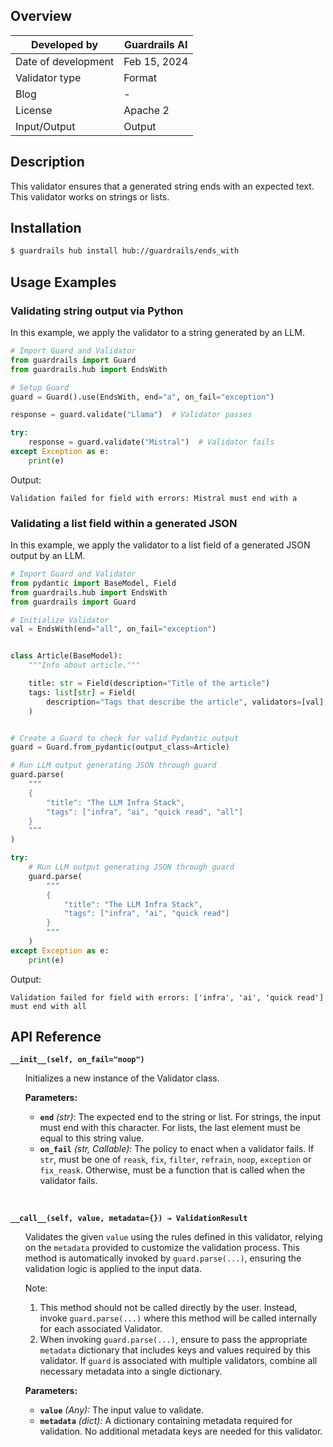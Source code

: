 ## Overview

| Developed by | Guardrails AI |
| --- | --- |
| Date of development | Feb 15, 2024 |
| Validator type | Format |
| Blog | - |
| License | Apache 2 |
| Input/Output | Output |

## Description

This validator ensures that a generated string ends with an expected text. This validator works on strings or lists.

## Installation

```bash
$ guardrails hub install hub://guardrails/ends_with
```

## Usage Examples

### Validating string output via Python
In this example, we apply the validator to a string generated by an LLM.

```python
# Import Guard and Validator
from guardrails import Guard
from guardrails.hub import EndsWith

# Setup Guard
guard = Guard().use(EndsWith, end="a", on_fail="exception")

response = guard.validate("Llama")  # Validator passes

try:
    response = guard.validate("Mistral")  # Validator fails
except Exception as e:
    print(e)
```
Output:
```console
Validation failed for field with errors: Mistral must end with a
```

### Validating a list field within a generated JSON
In this example, we apply the validator to a list field of a generated JSON output by an LLM.

```python
# Import Guard and Validator
from pydantic import BaseModel, Field
from guardrails.hub import EndsWith
from guardrails import Guard

# Initialize Validator
val = EndsWith(end="all", on_fail="exception")


class Article(BaseModel):
    """Info about article."""

    title: str = Field(description="Title of the article")
    tags: list[str] = Field(
        description="Tags that describe the article", validators=[val]
    )


# Create a Guard to check for valid Pydantic output
guard = Guard.from_pydantic(output_class=Article)

# Run LLM output generating JSON through guard
guard.parse(
    """
    {
        "title": "The LLM Infra Stack",
        "tags": ["infra", "ai", "quick read", "all"]
    }
    """
)

try:
    # Run LLM output generating JSON through guard
    guard.parse(
        """
        {
            "title": "The LLM Infra Stack",
            "tags": ["infra", "ai", "quick read"]
        }
        """
    )
except Exception as e:
    print(e)
```
Output:
```console
Validation failed for field with errors: ['infra', 'ai', 'quick read'] must end with all
```

## API Reference

**`__init__(self, on_fail="noop")`**
<ul>

Initializes a new instance of the Validator class.

**Parameters:**

- **`end`** _(str)_: The expected end to the string or list. For strings, the input must end with this character. For lists, the last element must be equal to this string value.
- **`on_fail`** *(str, Callable):* The policy to enact when a validator fails. If `str`, must be one of `reask`, `fix`, `filter`, `refrain`, `noop`, `exception` or `fix_reask`. Otherwise, must be a function that is called when the validator fails.

</ul>

<br>

**`__call__(self, value, metadata={}) → ValidationResult`**

<ul>

Validates the given `value` using the rules defined in this validator, relying on the `metadata` provided to customize the validation process. This method is automatically invoked by `guard.parse(...)`, ensuring the validation logic is applied to the input data.

Note:

1. This method should not be called directly by the user. Instead, invoke `guard.parse(...)` where this method will be called internally for each associated Validator.
2. When invoking `guard.parse(...)`, ensure to pass the appropriate `metadata` dictionary that includes keys and values required by this validator. If `guard` is associated with multiple validators, combine all necessary metadata into a single dictionary.

**Parameters:**

- **`value`** *(Any):* The input value to validate.
- **`metadata`** *(dict):* A dictionary containing metadata required for validation. No additional metadata keys are needed for this validator.

</ul>
